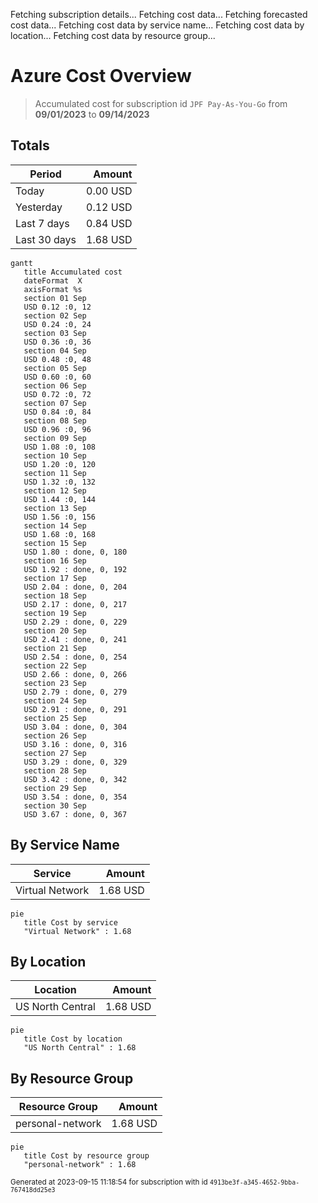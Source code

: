 Fetching subscription details...
Fetching cost data...
Fetching forecasted cost data...
Fetching cost data by service name...
Fetching cost data by location...
Fetching cost data by resource group...
# Azure Cost Overview

> Accumulated cost for subscription id `JPF Pay-As-You-Go` from **09/01/2023** to **09/14/2023**

## Totals

|Period|Amount|
|---|---:|
|Today|0.00 USD|
|Yesterday|0.12 USD|
|Last 7 days|0.84 USD|
|Last 30 days|1.68 USD|

```mermaid
gantt
   title Accumulated cost
   dateFormat  X
   axisFormat %s
   section 01 Sep
   USD 0.12 :0, 12
   section 02 Sep
   USD 0.24 :0, 24
   section 03 Sep
   USD 0.36 :0, 36
   section 04 Sep
   USD 0.48 :0, 48
   section 05 Sep
   USD 0.60 :0, 60
   section 06 Sep
   USD 0.72 :0, 72
   section 07 Sep
   USD 0.84 :0, 84
   section 08 Sep
   USD 0.96 :0, 96
   section 09 Sep
   USD 1.08 :0, 108
   section 10 Sep
   USD 1.20 :0, 120
   section 11 Sep
   USD 1.32 :0, 132
   section 12 Sep
   USD 1.44 :0, 144
   section 13 Sep
   USD 1.56 :0, 156
   section 14 Sep
   USD 1.68 :0, 168
   section 15 Sep
   USD 1.80 : done, 0, 180
   section 16 Sep
   USD 1.92 : done, 0, 192
   section 17 Sep
   USD 2.04 : done, 0, 204
   section 18 Sep
   USD 2.17 : done, 0, 217
   section 19 Sep
   USD 2.29 : done, 0, 229
   section 20 Sep
   USD 2.41 : done, 0, 241
   section 21 Sep
   USD 2.54 : done, 0, 254
   section 22 Sep
   USD 2.66 : done, 0, 266
   section 23 Sep
   USD 2.79 : done, 0, 279
   section 24 Sep
   USD 2.91 : done, 0, 291
   section 25 Sep
   USD 3.04 : done, 0, 304
   section 26 Sep
   USD 3.16 : done, 0, 316
   section 27 Sep
   USD 3.29 : done, 0, 329
   section 28 Sep
   USD 3.42 : done, 0, 342
   section 29 Sep
   USD 3.54 : done, 0, 354
   section 30 Sep
   USD 3.67 : done, 0, 367
```

## By Service Name

|Service|Amount|
|---|---:|
|Virtual Network|1.68 USD|

```mermaid
pie
   title Cost by service
   "Virtual Network" : 1.68
```

## By Location

|Location|Amount|
|---|---:|
|US North Central|1.68 USD|

```mermaid
pie
   title Cost by location
   "US North Central" : 1.68
```

## By Resource Group

|Resource Group|Amount|
|---|---:|
|personal-network|1.68 USD|

```mermaid
pie
   title Cost by resource group
   "personal-network" : 1.68
```

<sup>Generated at 2023-09-15 11:18:54 for subscription with id `4913be3f-a345-4652-9bba-767418dd25e3`</sup>
